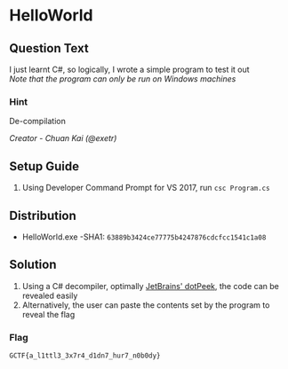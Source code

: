 # HelloWorld

## Question Text
I just learnt C#, so logically, I wrote a simple program to test it out  
*Note that the program can only be run on Windows machines*

### Hint
De-compilation

*Creator - Chuan Kai (@exetr)*

## Setup Guide
1. Using Developer Command Prompt for VS 2017, run `csc Program.cs`

## Distribution
- HelloWorld.exe
	-SHA1: `63889b3424ce77775b4247876cdcfcc1541c1a08`

## Solution
1. Using a C# decompiler, optimally [JetBrains' dotPeek](https://www.jetbrains.com/decompiler/), the code can be revealed easily
2. Alternatively, the user can paste the contents set by the program to reveal the flag
### Flag
`GCTF{a_l1ttl3_3x7r4_d1dn7_hur7_n0b0dy}`
